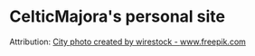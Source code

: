 # CelticMajora's personal site

Attribution:
<a href='https://www.freepik.com/photos/city'>City photo created by wirestock - www.freepik.com</a>